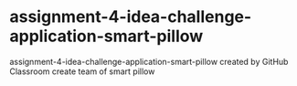 # assignment-4-idea-challenge-application-smart-pillow
assignment-4-idea-challenge-application-smart-pillow created by GitHub Classroom
create team of smart pillow
